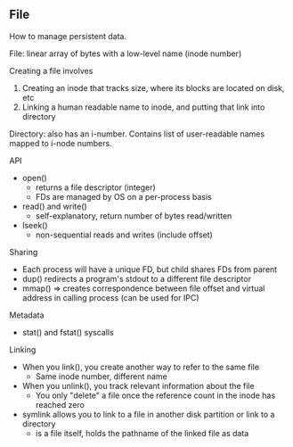 ## File

How to manage persistent data.

File: linear array of bytes with a low-level name (inode number)

Creating a file involves
1. Creating an inode that tracks size, where its blocks are located on disk, etc
2. Linking a human readable name to inode, and putting that link into directory

Directory: also has an i-number. Contains list of user-readable names mapped to i-node numbers.

API
- open()
    - returns a file descriptor (integer)
    - FDs are managed by OS on a per-process basis
- read() and write()
    - self-explanatory, return number of bytes read/written
- lseek()
    - non-sequential reads and writes (include offset)

Sharing
- Each process will have a unique FD, but child shares FDs from parent
- dup() redirects a program's stdout to a different file descriptor
- mmap() => creates correspondence between file offset and virtual address in calling process (can be used for IPC)

Metadata
- stat() and fstat() syscalls

Linking
- When you link(), you create another way to refer to the same file
    - Same inode number, different name
- When you unlink(), you track relevant information about the file
    - You only "delete" a file once the reference count in the inode has reached zero
- symlink allows you to link to a file in another disk partition or link to a directory
    - is a file itself, holds the pathname of the linked file as data